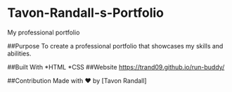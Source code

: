 # Tavon-Randall-s-Portfolio
My professional portfolio

##Purpose To create a professional portfolio that showcases my skills and abilities.

##Built With *HTML *CSS ##Website https://trand09.github.io/run-buddy/

##Contribution Made with ❤️  by [Tavon Randall]
